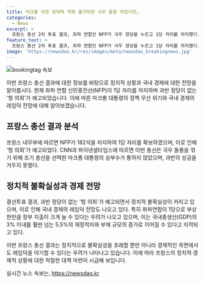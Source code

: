 ```yaml
---
title: 마크롱 국정 장악력 약화 불가피한 극우 돌풍 막았지만…
categories:
  - News
excerpt: >
  프랑스 총선 2차 투표 결과, 좌파 연합인 NFP가 극우 정당을 누르고 1당 자리를 차지했다. 이로 인해 의회는 과반 정당이 없는 헝 의회가 예고되었고, 정치적 불확실성이 커졌다. 이에 따른 해외 언론들의 전망은 여론을 끌었으며, 마크롱 정부의 미래와 극우의 권력 장악을 막은 결과에 대한 분석이 이어졌다. 프랑스의 경제적인 상황과 마크롱 정부의 남은 임기에 대한 우려도 제기되었다.이번 총선 결과는 프랑스 정치권에 불확실성을 더했으며, 마크롱 정부의 행보와 국가의 미래에 대한 우려가 나타났다.
feature_text: >
  프랑스 총선 2차 투표 결과, 좌파 연합인 NFP가 극우 정당을 누르고 1당 자리를 차지했다. 이로 인해 의회는 과반 정당이 없는 헝 의회가 예고되었고, 정치적 불확실성이 커졌다. 이에 따른 해외 언론들의 전망은 여론을 끌었으며, 마크롱 정부의 미래와 극우의 권력 장악을 막은 결과에 대한 분석이 이어졌다. 프랑스의 경제적인 상황과 마크롱 정부의 남은 임기에 대한 우려도 제기되었다.이번 총선 결과는 프랑스 정치권에 불확실성을 더했으며, 마크롱 정부의 행보와 국가의 미래에 대한 우려가 나타났다.
image: 'https://newsdao.kr/res/images/meta/newsdao_breakingnews.jpg'
---
```


<p><img src="https://newsdao.kr/res/images/meta/newsdao_breakingnews.jpg" alt="bookingtag 속보" /></p>

<p>이번 프랑스 총선 결과에 대한 정보를 바탕으로 정치적 상황과 국내 경제에 대한 전망을 알아봅시다. 현재 좌파 연합 신민중전선(NFP)이 1당 자리를 차지하며 과반 정당이 없는 '헝 의회'가 예고되었습니다. 이에 따른 마크롱 대통령의 정책 무산 위기와 국내 경제의 레임덕 전망에 대해 알아보겠습니다.</p>

<h2 data-ke-size="size26">프랑스 총선 결과 분석</h2>

<p>프랑스 내무부에 따르면 NFP가 182석을 차지하여 1당 자리를 확보하였으며, 이로 인해 '헝 의회'가 예고되었다.
CNN과 파이낸셜타임스에 따르면 이번 총선은 극우 돌풍을 꺾기 위해 조기 총선을 선택한 마크롱 대통령의 승부수가 통하지 않았으며, 과반의 성공을 거두지 못했다.</p>

<h2 data-ke-size="size26">정치적 불확실성과 경제 전망</h2>

<p>결선투표 결과, 과반 정당이 없는 '헝 의회'가 예고되면서 정치적 불확실성이 커지고 있으며, 이로 인해 국내 경제의 레임덕 전망도 나오고 있다.
특히 좌파연합이 1당으로 부상한만큼 정부 지출이 크게 늘 수 있다는 우려가 나오고 있으며, 이는 국내총생산(GDP)의 3% 이내를 훨씬 넘는 5.5%의 재정적자와 부채 규모의 증가로 이어질 수 있다고 지적되고 있다.</p>

<p>이번 프랑스 총선 결과는 정치적으로 불확실성을 초래할 뿐만 아니라 경제적인 측면에서도 레임덕을 야기할 수 있다는 우려가 나타나고 있습니다. 이에 따라 프랑스의 정치적·경제적 상황에 대한 적절한 대책 마련이 시급해 보입니다.</p>
실시간 뉴스 속보는, <a href="https://newsdao.kr" rel="dofollow">https://newsdao.kr</a>



